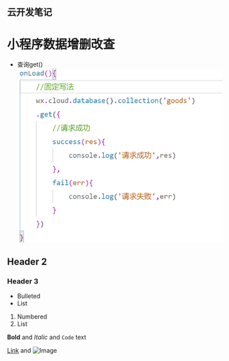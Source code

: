 ## 云开发笔记
# 小程序数据增删改查
- 查询get()
  ![image](pic1.png)
## Header 2
### Header 3

- Bulleted
- List

1. Numbered
2. List

**Bold** and _Italic_ and `Code` text

[Link](url) and ![Image](src)
```
